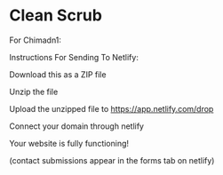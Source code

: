 # Clean Scrub
For Chimadn1:

Instructions For Sending To Netlify:

Download this as a ZIP file

Unzip the file

Upload the unzipped file to https://app.netlify.com/drop

Connect your domain through netlify

Your website is fully functioning!

(contact submissions appear in the forms tab on netlify)

